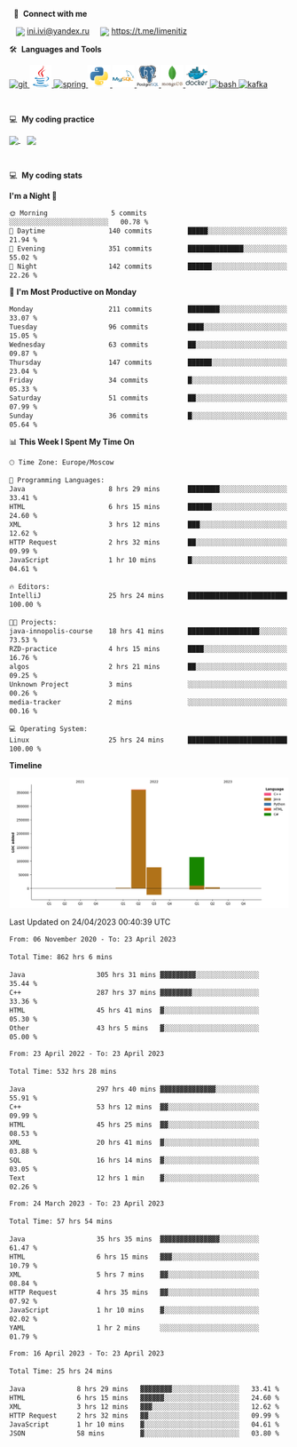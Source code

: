 <!-- https://github.com/lowlighter/metrics -->
<!-- https://www.vectorlogo.zone/ -->
<!-- https://www.svgrepo.com/ -->

&nbsp; 🔗 &nbsp;**Connect with me**
&nbsp; <p align="left">
        &nbsp;&nbsp;
        <span>
            <img align="center"
                src="https://user-images.githubusercontent.com/60324635/179626886-1219e9ee-75c0-42ed-a26b-d4ef24ed306c.svg"
                height="30px"/>
            ini.ivi@yandex.ru
        </span>
        &nbsp;&nbsp;&nbsp;
        <span>
            <img align="center"
                    src="https://user-images.githubusercontent.com/60324635/179626979-f490e684-520a-46a3-9f2e-1b3d291b8372.svg"
                    height="30px"/>
            https://t.me/limenitiz
        </span>
</p>

<!-- 
![Metrics](/github-metrics.svg)
<br>

![Wwakatime stats](https://github-readme-stats-taupe-two.vercel.app/api/wakatime?username=limenitiz&hide_title=true&hide_border=true&langs_count=5&bg_color=00000000&text_color=777) 
-->

🛠️ &nbsp;**Languages and Tools**
<p align="left">
    <a href="https://git-scm.com/" target="_blank" rel="noreferrer">
        <img src="https://www.vectorlogo.zone/logos/git-scm/git-scm-icon.svg"
            alt="git" width="40" height="40" />
    </a>
    <a href="https://www.java.com" target="_blank" rel="noreferrer"> <img
            src="https://raw.githubusercontent.com/devicons/devicon/master/icons/java/java-original.svg"
            alt="java" width="40" height="40" /> </a>
    <a href="https://spring.io/" target="_blank" rel="noreferrer">
        <img src="https://www.vectorlogo.zone/logos/springio/springio-icon.svg"
            alt="spring" width="40" height="40" />
    </a>
    <a href="https://www.python.org" target="_blank" rel="noreferrer">
        <img src="https://raw.githubusercontent.com/devicons/devicon/master/icons/python/python-original.svg"
            alt="python" width="40" height="40" />
    </a>
    <a href="https://www.mysql.com/" target="_blank" rel="noreferrer">
        <img src="https://raw.githubusercontent.com/devicons/devicon/master/icons/mysql/mysql-original-wordmark.svg"
            alt="mysql" width="40" height="40" />
    </a>
    <a href="https://www.postgresql.org" target="_blank" rel="noreferrer">
        <img src="https://raw.githubusercontent.com/devicons/devicon/master/icons/postgresql/postgresql-original-wordmark.svg"
            alt="postgresql" width="40" height="40" />
    </a>
    <a href="https://www.mongodb.com/" target="_blank" rel="noreferrer">
        <img src="https://raw.githubusercontent.com/devicons/devicon/master/icons/mongodb/mongodb-original-wordmark.svg"
            alt="mongodb" width="40" height="40" />
    </a>
    <a href="https://www.docker.com/" target="_blank" rel="noreferrer">
        <img src="https://raw.githubusercontent.com/devicons/devicon/master/icons/docker/docker-original-wordmark.svg"
            alt="docker" width="40" height="40" />
    </a>
    <a href="https://www.gnu.org/software/bash/" target="_blank" rel="noreferrer">
        <img src="https://www.vectorlogo.zone/logos/gnu_bash/gnu_bash-icon.svg"
            alt="bash" width="40" height="40" />
    </a>
    <a href="https://kafka.apache.org/" target="_blank" rel="noreferrer">
        <img src="https://www.vectorlogo.zone/logos/apache_kafka/apache_kafka-icon.svg"
            alt="kafka" width="40" height="40" />
    </a>
</p>
<br>

💻 &nbsp;**My coding practice**
<p align="left">
    <a href="https://www.leetcode.com/limenitiz" target="blank"><img align="center"
            src="https://upload.wikimedia.org/wikipedia/commons/0/0a/LeetCode_Logo_black_with_text.svg"
            height="40"/>
    </a>
    &nbsp;&nbsp;
    <a href="https://www.hackerrank.com/limenitiz" target="blank"><img align="center"
            src="https://d1ka33fs6lvw5x.cloudfront.net/hackerrank/assets/styleguide/logo_wordmark-f5c5eb61ab0a154c3ed9eda24d0b9e31.svg"
            height="40"/>
    </a>
</p>

<br>


💻 &nbsp;**My coding stats**

<!--START_SECTION:waka-readme-stats-total-->
**I'm a Night 🦉** 

```text
🌞 Morning                5 commits           ░░░░░░░░░░░░░░░░░░░░░░░░░   00.78 % 
🌆 Daytime                140 commits         █████░░░░░░░░░░░░░░░░░░░░   21.94 % 
🌃 Evening                351 commits         ██████████████░░░░░░░░░░░   55.02 % 
🌙 Night                  142 commits         ██████░░░░░░░░░░░░░░░░░░░   22.26 % 
```
📅 **I'm Most Productive on Monday** 

```text
Monday                   211 commits         ████████░░░░░░░░░░░░░░░░░   33.07 % 
Tuesday                  96 commits          ████░░░░░░░░░░░░░░░░░░░░░   15.05 % 
Wednesday                63 commits          ██░░░░░░░░░░░░░░░░░░░░░░░   09.87 % 
Thursday                 147 commits         ██████░░░░░░░░░░░░░░░░░░░   23.04 % 
Friday                   34 commits          █░░░░░░░░░░░░░░░░░░░░░░░░   05.33 % 
Saturday                 51 commits          ██░░░░░░░░░░░░░░░░░░░░░░░   07.99 % 
Sunday                   36 commits          █░░░░░░░░░░░░░░░░░░░░░░░░   05.64 % 
```


📊 **This Week I Spent My Time On** 

```text
🕑︎ Time Zone: Europe/Moscow

💬 Programming Languages: 
Java                     8 hrs 29 mins       ████████░░░░░░░░░░░░░░░░░   33.41 % 
HTML                     6 hrs 15 mins       ██████░░░░░░░░░░░░░░░░░░░   24.60 % 
XML                      3 hrs 12 mins       ███░░░░░░░░░░░░░░░░░░░░░░   12.62 % 
HTTP Request             2 hrs 32 mins       ██░░░░░░░░░░░░░░░░░░░░░░░   09.99 % 
JavaScript               1 hr 10 mins        █░░░░░░░░░░░░░░░░░░░░░░░░   04.61 % 

🔥 Editors: 
IntelliJ                 25 hrs 24 mins      █████████████████████████   100.00 % 

🐱‍💻 Projects: 
java-innopolis-course    18 hrs 41 mins      ██████████████████░░░░░░░   73.53 % 
RZD-practice             4 hrs 15 mins       ████░░░░░░░░░░░░░░░░░░░░░   16.76 % 
algos                    2 hrs 21 mins       ██░░░░░░░░░░░░░░░░░░░░░░░   09.25 % 
Unknown Project          3 mins              ░░░░░░░░░░░░░░░░░░░░░░░░░   00.26 % 
media-tracker            2 mins              ░░░░░░░░░░░░░░░░░░░░░░░░░   00.16 % 

💻 Operating System: 
Linux                    25 hrs 24 mins      █████████████████████████   100.00 % 
```

**Timeline**

![Lines of Code chart](https://raw.githubusercontent.com/limenitiz/limenitiz/master/assets/bar_graph.png)


 Last Updated on 24/04/2023 00:40:39 UTC
<!--END_SECTION:waka-readme-stats-total-->

<!--START_SECTION:wakaReadmeTotal-->

```text
From: 06 November 2020 - To: 23 April 2023

Total Time: 862 hrs 6 mins

Java                  305 hrs 31 mins ▓▓▓▓▓▓▓▓▓░░░░░░░░░░░░░░░░   35.44 %
C++                   287 hrs 37 mins ▓▓▓▓▓▓▓▓░░░░░░░░░░░░░░░░░   33.36 %
HTML                  45 hrs 41 mins  ▓░░░░░░░░░░░░░░░░░░░░░░░░   05.30 %
Other                 43 hrs 5 mins   ▓░░░░░░░░░░░░░░░░░░░░░░░░   05.00 %
```

<!--END_SECTION:wakaReadmeTotal-->

<!--START_SECTION:wakaReadmeYear-->

```text
From: 23 April 2022 - To: 23 April 2023

Total Time: 532 hrs 28 mins

Java                  297 hrs 40 mins ▓▓▓▓▓▓▓▓▓▓▓▓▓▓░░░░░░░░░░░   55.91 %
C++                   53 hrs 12 mins  ▓▓░░░░░░░░░░░░░░░░░░░░░░░   09.99 %
HTML                  45 hrs 25 mins  ▓▓░░░░░░░░░░░░░░░░░░░░░░░   08.53 %
XML                   20 hrs 41 mins  ▓░░░░░░░░░░░░░░░░░░░░░░░░   03.88 %
SQL                   16 hrs 14 mins  ▓░░░░░░░░░░░░░░░░░░░░░░░░   03.05 %
Text                  12 hrs 1 min    ▓░░░░░░░░░░░░░░░░░░░░░░░░   02.26 %
```

<!--END_SECTION:wakaReadmeYear-->

<!--START_SECTION:wakaReadmeMonth-->

```text
From: 24 March 2023 - To: 23 April 2023

Total Time: 57 hrs 54 mins

Java                  35 hrs 35 mins  ▓▓▓▓▓▓▓▓▓▓▓▓▓▓▓░░░░░░░░░░   61.47 %
HTML                  6 hrs 15 mins   ▓▓▓░░░░░░░░░░░░░░░░░░░░░░   10.79 %
XML                   5 hrs 7 mins    ▓▓░░░░░░░░░░░░░░░░░░░░░░░   08.84 %
HTTP Request          4 hrs 35 mins   ▓▓░░░░░░░░░░░░░░░░░░░░░░░   07.92 %
JavaScript            1 hr 10 mins    ▓░░░░░░░░░░░░░░░░░░░░░░░░   02.02 %
YAML                  1 hr 2 mins     ░░░░░░░░░░░░░░░░░░░░░░░░░   01.79 %
```

<!--END_SECTION:wakaReadmeMonth-->

<!--START_SECTION:wakaReadmeWeek-->

```text
From: 16 April 2023 - To: 23 April 2023

Total Time: 25 hrs 24 mins

Java             8 hrs 29 mins   ▓▓▓▓▓▓▓▓░░░░░░░░░░░░░░░░░   33.41 %
HTML             6 hrs 15 mins   ▓▓▓▓▓▓░░░░░░░░░░░░░░░░░░░   24.60 %
XML              3 hrs 12 mins   ▓▓▓░░░░░░░░░░░░░░░░░░░░░░   12.62 %
HTTP Request     2 hrs 32 mins   ▓▓░░░░░░░░░░░░░░░░░░░░░░░   09.99 %
JavaScript       1 hr 10 mins    ▓░░░░░░░░░░░░░░░░░░░░░░░░   04.61 %
JSON             58 mins         ▓░░░░░░░░░░░░░░░░░░░░░░░░   03.80 %
```

<!--END_SECTION:wakaReadmeWeek-->

